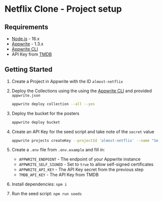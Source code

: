 # Netflix Clone - Project setup

## Requirements

* [Node.js](https://nodejs.org/en/) - 16.x
* [Appwrite](https://appwrite.io/) - 1.3.x
* [Appwrite CLI](https://appwrite.io/docs/command-line)
* API Key from [TMDB](https://www.themoviedb.org/documentation/api)

## Getting Started

1. Create a Project in Appwrite with the ID `almost-netflix`
2. Deploy the Collections using the using the [Appwrite CLI](https://appwrite.io/docs/command-line) and provided `appwrite.json`

   ```bash
   appwrite deploy collection --all --yes
   ```

3. Deploy the bucket for the posters

   ```bash
   appwrite deploy bucket
   ```

4. Create an API Key for the seed script and take note of the `secret` value
   
   ```bash
   appwrite projects createKey --projectId 'almost-netflix' --name "Seed Script" --scopes documents.write files.write
   ```

5. Create a `.env` file from `.env.example` and fill in:
   * `APPWRITE_ENDPOINT` - The endpoint of your Appwrite instance
   * `APPWRITE_SELF_SIGNED` - Set to `true` to allow self-signed certificates
   * `APPWRITE_API_KEY` - The API Key secret from the previous step
   * `TMDB_API_KEY` - The API Key from TMDB
6. Install dependencies: `npm i`
7. Run the seed script: `npm run seeds`
